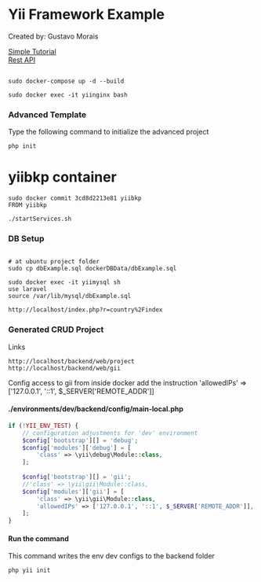 # Yii Framework Example

Created by: Gustavo Morais

[Simple Tutorial](https://www.yiiframework.com/doc/guide/2.0/en/start-gii)
<br>
[Rest API](https://www.yiiframework.com/doc/guide/2.0/en/rest-quick-start)

```

sudo docker-compose up -d --build

sudo docker exec -it yiinginx bash

```

### Advanced Template
Type the following command to initialize the advanced project
```
php init
```

# yiibkp container
```
sudo docker commit 3cd8d2213e81 yiibkp
FROM yiibkp

./startServices.sh

```

### DB Setup
```

# at ubuntu project folder
sudo cp dbExample.sql dockerDBData/dbExample.sql

sudo docker exec -it yiimysql sh
use laravel
source /var/lib/mysql/dbExample.sql

http://localhost/index.php?r=country%2Findex

```

### Generated CRUD Project
Links
```
http://localhost/backend/web/project
http://localhost/backend/web/gii
```
Config access to gii from inside docker
add the instruction 'allowedIPs' => ['127.0.0.1', '::1', $_SERVER['REMOTE_ADDR']]
#### ./environments/dev/backend/config/main-local.php
```php
if (!YII_ENV_TEST) {
    // configuration adjustments for 'dev' environment
    $config['bootstrap'][] = 'debug';
    $config['modules']['debug'] = [
        'class' => \yii\debug\Module::class,
    ];
    
    $config['bootstrap'][] = 'gii';
    //'class' => \yii\gii\Module::class,
    $config['modules']['gii'] = [
        'class' => \yii\gii\Module::class,
        'allowedIPs' => ['127.0.0.1', '::1', $_SERVER['REMOTE_ADDR']],
    ];
}
```
#### Run the command
This command writes the env dev configs to the backend folder
```
php yii init
```

